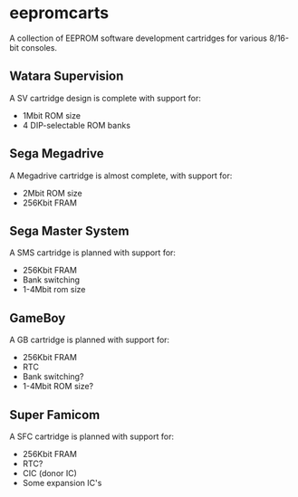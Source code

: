 # eepromcarts

A collection of EEPROM software development cartridges for various 8/16-bit consoles.

## Watara Supervision

A SV cartridge design is complete with support for:
* 1Mbit ROM size
* 4 DIP-selectable ROM banks

## Sega Megadrive

A Megadrive cartridge is almost complete, with support for:
* 2Mbit ROM size
* 256Kbit FRAM

## Sega Master System

A SMS cartridge is planned with support for:
* 256Kbit FRAM
* Bank switching
* 1-4Mbit rom size

## GameBoy

A GB cartridge is planned with support for:
* 256Kbit FRAM
* RTC
* Bank switching?
* 1-4Mbit ROM size?

## Super Famicom

A SFC cartridge is planned with support for:
* 256Kbit FRAM
* RTC?
* CIC (donor IC)
* Some expansion IC's
